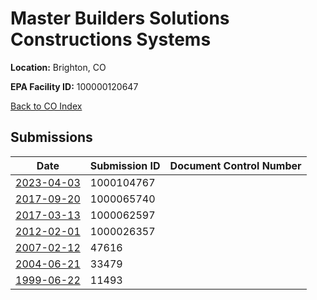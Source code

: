 # Master Builders Solutions Constructions Systems 

**Location:** Brighton, CO

**EPA Facility ID:** 100000120647

[Back to CO Index](../../index.md)

## Submissions

| Date | Submission ID | Document Control Number |
|------|--------------|-------------------------|
| [2023-04-03](submissions/1000104767.md) | 1000104767 |  |
| [2017-09-20](submissions/1000065740.md) | 1000065740 |  |
| [2017-03-13](submissions/1000062597.md) | 1000062597 |  |
| [2012-02-01](submissions/1000026357.md) | 1000026357 |  |
| [2007-02-12](submissions/47616.md) | 47616 |  |
| [2004-06-21](submissions/33479.md) | 33479 |  |
| [1999-06-22](submissions/11493.md) | 11493 |  |
